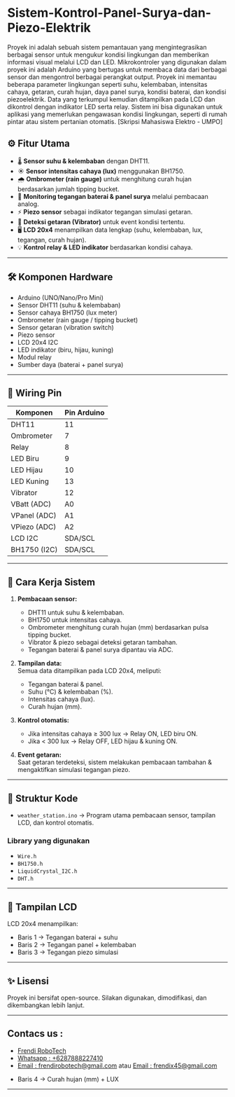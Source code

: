 # Sistem-Kontrol-Panel-Surya-dan-Piezo-Elektrik

Proyek ini adalah sebuah sistem pemantauan yang mengintegrasikan berbagai sensor untuk mengukur kondisi lingkungan dan memberikan informasi visual melalui LCD dan LED. Mikrokontroler yang digunakan dalam proyek ini adalah Arduino yang bertugas untuk membaca data dari berbagai sensor dan mengontrol berbagai perangkat output. Proyek ini memantau beberapa parameter lingkungan seperti suhu, kelembaban, intensitas cahaya, getaran, curah hujan, daya panel surya, kondisi baterai, dan kondisi piezoelektrik. Data yang terkumpul kemudian ditampilkan pada LCD dan dikontrol dengan indikator LED serta relay. Sistem ini bisa digunakan untuk aplikasi yang memerlukan pengawasan kondisi lingkungan, seperti di rumah pintar atau sistem pertanian otomatis. [Skripsi Mahasiswa Elektro - UMPO]

## ⚙️ Fitur Utama
- 🌡️ **Sensor suhu & kelembaban** dengan DHT11.  
- ☀️ **Sensor intensitas cahaya (lux)** menggunakan BH1750.  
- 🌧️ **Ombrometer (rain gauge)** untuk menghitung curah hujan berdasarkan jumlah tipping bucket.  
- 🔋 **Monitoring tegangan baterai & panel surya** melalui pembacaan analog.  
- ⚡ **Piezo sensor** sebagai indikator tegangan simulasi getaran.  
- 🚨 **Deteksi getaran (Vibrator)** untuk event kondisi tertentu.  
- 🖥️ **LCD 20x4** menampilkan data lengkap (suhu, kelembaban, lux, tegangan, curah hujan).  
- 💡 **Kontrol relay & LED indikator** berdasarkan kondisi cahaya.  

---

## 🛠️ Komponen Hardware
- Arduino (UNO/Nano/Pro Mini)  
- Sensor DHT11 (suhu & kelembaban)  
- Sensor cahaya BH1750 (lux meter)  
- Ombrometer (rain gauge / tipping bucket)  
- Sensor getaran (vibration switch)  
- Piezo sensor  
- LCD 20x4 I2C  
- LED indikator (biru, hijau, kuning)  
- Modul relay  
- Sumber daya (baterai + panel surya)  

---

## 📐 Wiring Pin
| Komponen          | Pin Arduino |
|-------------------|-------------|
| DHT11             | 11          |
| Ombrometer        | 7           |
| Relay             | 8           |
| LED Biru          | 9           |
| LED Hijau         | 10          |
| LED Kuning        | 13          |
| Vibrator          | 12          |
| VBatt (ADC)       | A0          |
| VPanel (ADC)      | A1          |
| VPiezo (ADC)      | A2          |
| LCD I2C           | SDA/SCL     |
| BH1750 (I2C)      | SDA/SCL     |

---

## 🚀 Cara Kerja Sistem
1. **Pembacaan sensor:**
   - DHT11 untuk suhu & kelembaban.  
   - BH1750 untuk intensitas cahaya.  
   - Ombrometer menghitung curah hujan (mm) berdasarkan pulsa tipping bucket.  
   - Vibrator & piezo sebagai deteksi getaran tambahan.  
   - Tegangan baterai & panel surya dipantau via ADC.  
   
2. **Tampilan data:**  
   Semua data ditampilkan pada LCD 20x4, meliputi:  
   - Tegangan baterai & panel.  
   - Suhu (°C) & kelembaban (%).  
   - Intensitas cahaya (lux).  
   - Curah hujan (mm).  

3. **Kontrol otomatis:**  
   - Jika intensitas cahaya ≥ 300 lux → Relay ON, LED biru ON.  
   - Jika < 300 lux → Relay OFF, LED hijau & kuning ON.  

4. **Event getaran:**  
   Saat getaran terdeteksi, sistem melakukan pembacaan tambahan & mengaktifkan simulasi tegangan piezo.  

---

## 📂 Struktur Kode
- `weather_station.ino` → Program utama pembacaan sensor, tampilan LCD, dan kontrol otomatis.  

### Library yang digunakan
- `Wire.h`  
- `BH1750.h`  
- `LiquidCrystal_I2C.h`  
- `DHT.h`  

---

## 📸 Tampilan LCD
LCD 20x4 menampilkan:  
- Baris 1 → Tegangan baterai + suhu  
- Baris 2 → Tegangan panel + kelembaban  
- Baris 3 → Tegangan piezo simulasi

---

## ✨ Lisensi
Proyek ini bersifat open-source. Silakan digunakan, dimodifikasi, dan dikembangkan lebih lanjut.  

---

## Contacs us : 
* [Frendi RoboTech](https://www.instagram.com/frendi.co/)
* [Whatsapp : +6287888227410](https://wa.me/+6287888227410)
* [Email    : frendirobotech@gmail.com](https://mail.google.com/mail/u/0/?view=cm&tf=1&fs=1&to=frendirobotech@gmail.com) atau [Email    : frendix45@gmail.com](https://mail.google.com/mail/u/0/?view=cm&tf=1&fs=1&to=frendix45@gmail.com)
- Baris 4 → Curah hujan (mm) + LUX  

---
